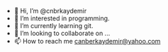 - 👋 Hi, I’m @cnbrkaydemir
- 👀 I’m interested in programming.
- 🌱 I’m currently learning git.
- 💞️ I’m looking to collaborate on ...
- 📫 How to reach me canberkaydemir@yahoo.com

<!---
cnbrkaydemir/cnbrkaydemir is a ✨ special ✨ repository because its `README.md` (this file) appears on your GitHub profile.
You can click the Preview link to take a look at your changes.
--->
